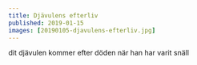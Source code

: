 ```yaml
---
title: Djävulens efterliv
published: 2019-01-15
images: [20190105-djavulens-efterliv.jpg]
---
```


dit djävulen kommer efter döden när han har varit snäll
